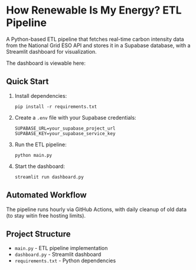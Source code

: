 # How Renewable Is My Energy? ETL Pipeline

A Python-based ETL pipeline that fetches real-time carbon intensity data from the National Grid ESO API and stores it in a Supabase database, with a Streamlit dashboard for visualization.

The dashboard is viewable here: 

## Quick Start

1. Install dependencies:
   ```
   pip install -r requirements.txt
   ```

2. Create a `.env` file with your Supabase credentials:
   ```
   SUPABASE_URL=your_supabase_project_url
   SUPABASE_KEY=your_supabase_service_key
   ```

3. Run the ETL pipeline:
   ```
   python main.py
   ```

4. Start the dashboard:
   ```
   streamlit run dashboard.py
   ```

## Automated Workflow

The pipeline runs hourly via GitHub Actions, with daily cleanup of old data (to stay witin free hosting limits).

## Project Structure

- `main.py` - ETL pipeline implementation
- `dashboard.py` - Streamlit dashboard
- `requirements.txt` - Python dependencies
